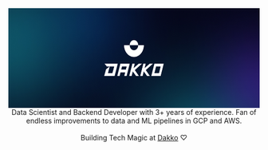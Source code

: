 <img align="right" height="200" src="imgs/header3.jpg"  />

<p align="center" valign="center" ><br>Data Scientist and Backend Developer with 3+ years of experience. Fan of endless improvements to data and ML pipelines in GCP and AWS. <br><br> Building Tech Magic at <a href="https://dakko.ai">Dakko</a> ♡</p> 
